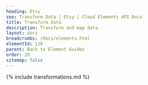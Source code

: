 ```yaml
---
heading: Etsy
seo: Transform Data | Etsy | Cloud Elements API Docs
title: Transform Data
description: Transform and map data.
layout: docs
breadcrumbs: /docs/elements.html
elementId: 128
parent: Back to Element Guides
order: 20
sitemap: false
---
```


{% include transformations.md %}
